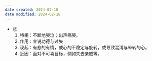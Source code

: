 ```yaml
---
date created: 2024-02-18
date modified: 2024-02-18
---
```

- 悲
    1. 特相：不断地哭泣；出声痛哭。    
    2. 作用：宣说功德与过失    
    3. 现起：有悲的有情，或心的不稳定与旋转，或导致混淆与晕转的心。    
    4. 近因：面对不可喜目标，例如失去亲戚等。    
